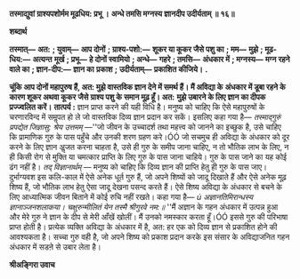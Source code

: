 **तस्माद्युवां ग्राश्यपशोर्मम मूढधिय: प्रभू ।** **अन्धे तमसि मग्नस्य ज्ञानदीप उदीर्यताम् ॥ १६॥** 

**शब्दार्थ** 

**तस्मात्—** **अत:** **; युवाम्—** **आप दोनों** **; ग्राश्य-पशो:—** **शूकर या कूकर जैसे पशु का** **; मम—** **मुझे** **; मूढ-धिय:—** **अत्यन्त** **मूर्ख** **; प्रभू—** **हे दोनों स्वामियो** **; अन्धे—** **गहरे** **; तमसि—** **अंधकार में** **; मग्नस्य—** **मग्न रहने वाले का** **; ज्ञान-दीप:—** **ज्ञान का** **प्रकाश** **; उदीर्यताम्—** **प्रकाशित कीजिये।** **.** 

**चूंकि आप दोनों महापुरुष हैं, अत: मुझे वास्तविक ज्ञान देने में समर्थ हैं। मैं अविद्या के** **अंधकार में डूबा रहने के कारण शूकर अथवा कूकर जैसे ग्राश्य पशु के समान मूढ़ हूँ। अत:** **मुझे उबारने के लिए ज्ञान का दीपक प्रज्ज्वलित करें।** **तात्पर्य :** ज्ञान प्राप्त करने की यही विधि है। मनुष्य को चाहिए कि ऐसे महापुरुषों के चरणारविन्द में समॢपत हो ले जो वास्तविक दिव्य ज्ञान प्रदान कर सकें। इसलिए कहा गया है— *तस्माद्गुरुं प्रपद्येत जिज्ञासु: श्रेय उत्तमम्* —''जो जीवन के उच्चादर्श तथा महत्त्व को जानने का इच्छुक है, उसे चाहिए कि प्रामाणिक गुरु के पास पहुँचे और उनकी शरण ग्रहण करे।ÓÓ जो सचमुच ही अविद्या के अंधकार को दूर करने के लिए ज्ञान अॢजत करना चाहता है, उसे ही गुरु के समीप जाना चाहिए, न तो भौतिक लाभ के लिए, न ही किसी रोग से मुक्ति या चमत्कार प्राप्ति के लिए गुरु के पास जाना चाहिये। गुरु के पास जाने का यह कोई ढंग नहीं है। *तद् विज्ञानार्थम्* — मनुष्य को चाहिए कि दिव्य ज्ञान की प्राप्ति हेतु ही गुरु के पास जाए। दुर्भाग्यवश इस कलि-काल में ऐसे अनेक धूर्त गुरु हैं, जो अपने शिष्यों को जादू दिखाते हैं और ऐसे अनेक मूढ़ शिष्य हैं, जो भौतिक लाभ हेतु ऐसा जादू देखना पसन्द करते हैं। ऐसे शिष्य अविद्या के अंधकार से बचने के लिए आध्यात्मिक जीवन बिताने में कोई रुचि नहीं रखते। कहा गया है— *ú अज्ञानतिमिरान्धस्य ज्ञानाञ्जनशलाकया।* *चक्षुरुन्मीलितं येन तस्मै श्रीगुरवे नम:॥* ''मैं अज्ञान के गहन अंधकार में उत्पन्न हुआ और मेरे गुरु ने ज्ञान के दीप से मेरी आँखें खोलीं। मैं उनको नमस्कार करता हूँ।ÓÓ इससे गुरु की परिभाषा प्राप्त होती है। प्रत्येक व्यक्ति अविद्या के अंधकार में है, अत: हर एक को दिव्य ज्ञान से प्रकाशित होने की आवश्यकता है। सच्चा गुरु वही है, जो अपने शिष्य को प्रकाश प्रदान करके इस संसार के अविद्याजनित गहन अंधकार में सडऩे से उबार लेता है।  

**श्रीअङ्गिरा उवाच** 
